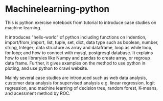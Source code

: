 # Machinelearning-python
This is python exercise notebook from tutorial to introduce case studies on machine learning.

It introduces "hello-world" of python including functions on indention, import/from_import, list, tuple, set, dict, data type such as boolean, number, string, Integer; data structure as array and dataframe, loop as while loop, for loop; and how to connect with mysql, postgresql database.  It explains how to use libraryies like Numpy and pandas to create array, or regroup data frame.  Further, it gives axamples on the method to use python in ploting, and use python to crawl website.

Mainly several case studies are introduced such as web data analysis, customer data analysis for supervised analysis e.g. linear regression, logit regression, and machine learning of decision tree, random forest, K-means, and acessment method by ROC. 


